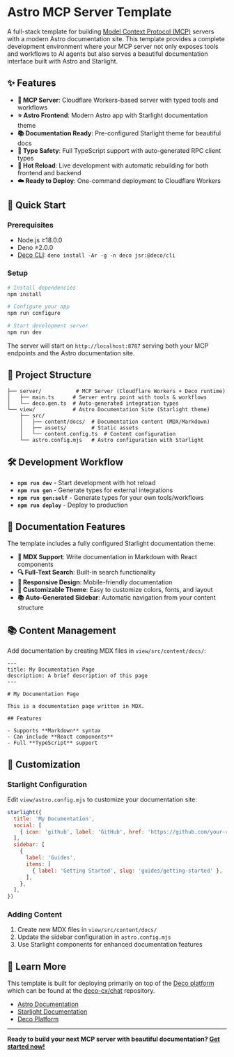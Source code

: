 # Astro MCP Server Template

A full-stack template for building
[Model Context Protocol (MCP)](https://spec.modelcontextprotocol.io/) servers
with a modern Astro documentation site. This template provides a complete development
environment where your MCP server not only exposes tools and workflows to AI
agents but also serves a beautiful documentation interface built with Astro and
Starlight.

## ✨ Features

- **🤖 MCP Server**: Cloudflare Workers-based server with typed tools and
  workflows
- **⭐ Astro Frontend**: Modern Astro app with Starlight documentation theme
- **📚 Documentation Ready**: Pre-configured Starlight theme for beautiful docs
- **🔧 Type Safety**: Full TypeScript support with auto-generated RPC client
  types
- **🚀 Hot Reload**: Live development with automatic rebuilding for both
  frontend and backend
- **☁️ Ready to Deploy**: One-command deployment to Cloudflare Workers

## 🚀 Quick Start

### Prerequisites

- Node.js ≥18.0.0
- Deno ≥2.0.0
- [Deco CLI](https://deco.chat): `deno install -Ar -g -n deco jsr:@deco/cli`

### Setup

```bash
# Install dependencies
npm install

# Configure your app
npm run configure

# Start development server
npm run dev
```

The server will start on `http://localhost:8787` serving both your MCP endpoints
and the Astro documentation site.

## 📁 Project Structure

```
├── server/           # MCP Server (Cloudflare Workers + Deco runtime)
│   ├── main.ts      # Server entry point with tools & workflows
│   └── deco.gen.ts  # Auto-generated integration types
└── view/            # Astro Documentation Site (Starlight theme)
    ├── src/
    │   ├── content/docs/  # Documentation content (MDX/Markdown)
    │   ├── assets/        # Static assets
    │   └── content.config.ts  # Content configuration
    └── astro.config.mjs   # Astro configuration with Starlight
```

## 🛠️ Development Workflow

- **`npm run dev`** - Start development with hot reload
- **`npm run gen`** - Generate types for external integrations
- **`npm run gen:self`** - Generate types for your own tools/workflows
- **`npm run deploy`** - Deploy to production

## 📖 Documentation Features

The template includes a fully configured Starlight documentation theme:

- **📝 MDX Support**: Write documentation in Markdown with React components
- **🔍 Full-Text Search**: Built-in search functionality
- **📱 Responsive Design**: Mobile-friendly documentation
- **🎨 Customizable Theme**: Easy to customize colors, fonts, and layout
- **📚 Auto-Generated Sidebar**: Automatic navigation from your content structure

## 📚 Content Management

Add documentation by creating MDX files in `view/src/content/docs/`:

```mdx
---
title: My Documentation Page
description: A brief description of this page
---

# My Documentation Page

This is a documentation page written in MDX.

## Features

- Supports **Markdown** syntax
- Can include **React components**
- Full **TypeScript** support
```

## 🎨 Customization

### Starlight Configuration

Edit `view/astro.config.mjs` to customize your documentation site:

```javascript
starlight({
  title: 'My Documentation',
  social: [
    { icon: 'github', label: 'GitHub', href: 'https://github.com/your-repo' }
  ],
  sidebar: [
    {
      label: 'Guides',
      items: [
        { label: 'Getting Started', slug: 'guides/getting-started' },
      ],
    },
  ],
})
```

### Adding Content

1. Create new MDX files in `view/src/content/docs/`
2. Update the sidebar configuration in `astro.config.mjs`
3. Use Starlight components for enhanced documentation features

## 📖 Learn More

This template is built for deploying primarily on top of the
[Deco platform](https://deco.chat/about) which can be found at the
[deco-cx/chat](https://github.com/deco-cx/chat) repository.

- [Astro Documentation](https://docs.astro.build/)
- [Starlight Documentation](https://starlight.astro.build/)
- [Deco Platform](https://deco.chat/)

---

**Ready to build your next MCP server with beautiful documentation?
[Get started now!](https://deco.chat)**
